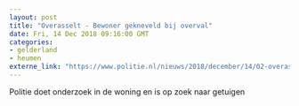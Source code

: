 ```yaml
---
layout: post
title: "Overasselt - Bewoner gekneveld bij overval"
date: Fri, 14 Dec 2018 09:16:00 GMT
categories: 
- gelderland 
- heumen 
externe_link: "https://www.politie.nl/nieuws/2018/december/14/02-overasselt-bewoner-gekneveld-bij-overval.html"
---
```


Politie doet onderzoek in de woning en is op zoek naar getuigen

